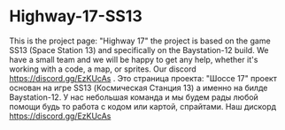 # Highway-17-SS13
This is the project page: "Highway 17" the project is based on the game SS13 (Space Station 13) and specifically on the Baystation-12 build. We have a small team and we will be happy to get any help, whether it's working with a code, a map, or sprites. Our discord https://discord.gg/EzKUcAs .  Это страница проекта: "Шоссе 17" проект основан на игре SS13 (Космическая Станция 13) а именно на билде Baystation-12. У нас небольшая команда и мы будем рады любой помощи будь то работа с кодом или картой, спрайтами. Наш дискорд https://discord.gg/EzKUcAs

